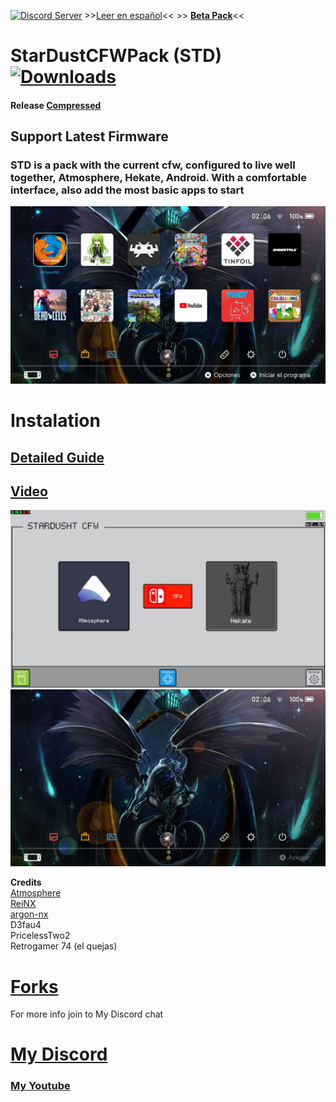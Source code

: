 <a href="https://discord.io/myrincon"><img src="https://discordapp.com/api/guilds/516631805621960704/embed.png" alt="Discord Server" /></a> >>[Leer en español](ReadMe.md)<< >> **[Beta Pack](https://github.com/StarDustCFW/StarDustCFWPack/archive/refs/heads/master.zip)**<<
# StarDustCFWPack (STD)<a href="https://github.com/StarDustCFW/StarDustCFWPack/releases/latest"><img src="https://img.shields.io/github/downloads/StarDustCFW/StarDustCFWPack/total?style=for-the-badge" alt="Downloads" /></a><br>
#### Release [Compressed](https://github.com/StarDustCFW/StarDustCFWPack/actions)
## Support Latest Firmware
### STD is a pack with the current cfw, configured to live well together, Atmosphere, Hekate, Android. With a comfortable interface, also add the most basic apps to start<br>
<a href="https://discord.io/myrincon"><img src="borrame/prev2.jpg" alt="screenshot" /></a>

Instalation
=============
## [Detailed Guide](Guide.md) <br>
## [Video](https://youtu.be/YcJRgSNIrpo) <br>

<a href="https://discord.io/myrincon"><img src="borrame/screenshot.jpg" alt="screenshot" /></a>
<a href="https://discord.io/myrincon"><img src="borrame/prev1.jpg" alt="screenshot" /></a>

**Credits**<br>
[Atmosphere](https://github.com/Atmosphere-NX/Atmosphere)<br>
[ReiNX](https://github.com/Reisyukaku/ReiNX)<br>
[argon-nx](https://github.com/Guillem96/argon-nx)<br>
D3fau4<br>
PricelessTwo2<br>
Retrogamer 74 (el quejas)<br>

# [Forks](https://github.com/StarDustCFW) <br>

For more info join to My Discord chat<br>
# [My Discord](https://discord.io/myrincon)<br>
### [My Youtube](https://www.youtube.com/channel/UC0bSZcylREueGQmCM5mksNg?sub_confirmation=1)

